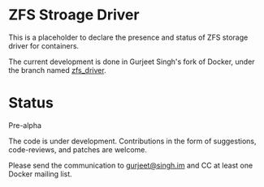 # ZFS Stroage Driver

This is a placeholder to declare the presence and status of ZFS storage driver
for containers.

The current development is done in Gurjeet Singh's fork of Docker, under the
branch named [zfs_driver].

[zfs_driver]: https://github.com/gurjeet/docker/tree/zfs_driver


# Status

Pre-alpha

The code is under development. Contributions in the form of suggestions,
code-reviews, and patches are welcome.

Please send the communication to gurjeet@singh.im and CC at least one Docker
mailing list.


